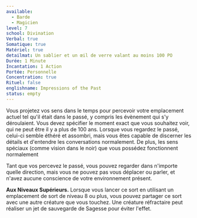 ```yaml
---
available:
  - Barde
  - Magicien
level: 7
school: Divination
Verbal: true
Somatique: true
Matériel: true
detailmat: Un sablier et un œil de verre valant au moins 100 PO
Durée: 1 Minute
Incantation: 1 Action
Portée: Personnelle
Concentration: true
Rituel: false
englishname: Impressions of the Past
status: empty
---
```

Vous projetez vos sens dans le temps pour percevoir votre emplacement actuel tel qu'il était dans le passé, y compris les évènement qui s'y déroulaient. Vous devez spécifier le moment exact que vous souhaitez voir, qui ne peut être il y a plus de 100 ans. Lorsque vous regardez le passé, celui-ci semble éthéré et assombri, mais vous êtes capable de discerner les détails et d'entendre les conversations normalement. De plus, les sens spéciaux (comme vision dans le noir) que vous possédez fonctionnent normalement

Tant que vos percevez le passé, vous pouvez regarder dans n'importe quelle direction, mais vous ne pouvez pas vous déplacer ou parler, et n'avez aucune conscience de votre environnement présent.

__Aux Niveaux Supérieurs.__ Lorsque vous lancer ce sort en utilisant un emplacement de sort de niveau 8 ou plus, vous pouvez partager ce sort avec une autre créature que vous touchez. Une créature réfractaire peut réaliser un jet de sauvegarde de Sagesse pour éviter l'effet.

